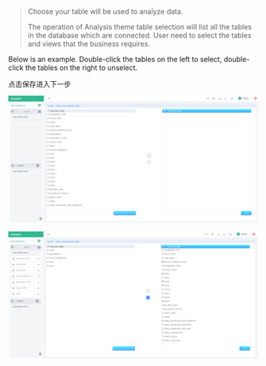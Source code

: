 > Choose your table will be used to analyze data.
>
> The operation of Analysis theme table selection will list all the tables in the database which are connected. User need to select the tables and views that the business requires.

Below is an example. Double-click the tables on the left to select, double-click the tables on the right to unselect.

点击保存进入下一步

![](/assets/connect-oracle_4.png)

![](/assets/connect-oracle_5.png)

